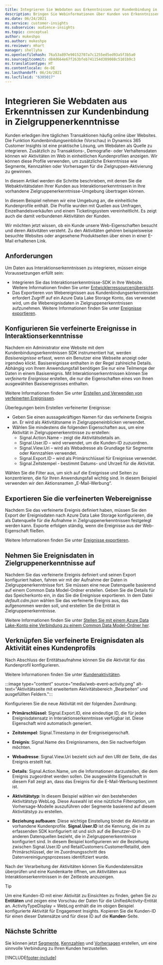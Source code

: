 ```yaml
---
title: Integrieren Sie Webdaten aus Erkenntnissen zur Kundenbindung in Zielgruppenerkenntnisse
description: Bringen Sie Webinformationen über Kunden von Erkenntnissen zur Kundenbindung zu Zielgruppenerkenntnissen.
ms.date: 06/24/2021
ms.service: customer-insights
ms.subservice: audience-insights
ms.topic: conceptual
author: mukeshpo
ms.author: mukeshpo
ms.reviewer: mhart
manager: shellyha
ms.openlocfilehash: 76a53a897e90152707a7c1255ed5ed93a5f3b5a0
ms.sourcegitcommit: d84d664e67f263bfeb741154d309088c5101b9c3
ms.translationtype: HT
ms.contentlocale: de-DE
ms.lasthandoff: 06/24/2021
ms.locfileid: "6305017"
---
```

# <a name="integrate-web-data-from-engagement-insights-with-audience-insights"></a>Integrieren Sie Webdaten aus Erkenntnissen zur Kundenbindung in Zielgruppenerkenntnisse

Kunden erledigen ihre täglichen Transaktionen häufig online über Websites. Die Funktion Kundenbindungseinblicke (Vorschau) in Dynamics 365 Customer Insights ist eine praktische Lösung, um Webdaten als Quelle zu integrieren. Zusätzlich zu Transaktions-, Demografie- oder Verhaltensdaten können wir Aktivitäten im Web in einheitlichen Kundenprofilen anzeigen. Wir können diese Profile verwenden, um zusätzliche Erkenntnisse wie Segmente, Kennzahlen oder Vorhersagen für die Zielgruppen-Aktivierung zu gewinnen.

In diesem Artikel werden die Schritte beschrieben, mit denen Sie die Webaktivitätsdaten Ihrer Kunden aus Interaktionserkenntnissen in Ihre vorhandene Zielgruppenerkenntnisse-Umgebung übertragen können.

In diesem Beispiel nehmen wir eine Umgebung an, die einheitliche Kundenprofile enthält. Die Profile wurden mit Quellen aus Umfragen, Einzelhandelsverkäufen und einem Ticketingsystem vereinheitlicht. Es zeigt auch die damit verbundenen Aktivitäten der Kunden. 

Wir möchten jetzt wissen, ob ein Kunde unsere Web-Eigenschaften besucht und deren Aktivitäten versteht. Zu den Aktivitäten gehören beispielsweise besuchte Websites oder angesehene Produktseiten über einen in einer E-Mail erhaltenen Link.

## <a name="prerequisites"></a>Anforderungen

Um Daten aus Interaktionserkenntnissen zu integrieren, müssen einige Voraussetzungen erfüllt sein: 

- Integrieren Sie das Interaktionserkenntnisse-SDK in Ihre Website. Weitere Informationen finden Sie unter [Entwicklerressourcenübersicht](../engagement-insights/developer-resources.md).
- Das Exportieren von Webereignissen aus Kundenbindungserkenntnissen erfordert Zugriff auf ein Azure Data Lake Storage Konto, das verwendet wird, um die Webereignisdaten in Zielgruppenerkenntnissen aufzunehmen. Weitere Informationen finden Sie unter [Ereignisse exportieren](../engagement-insights/export-events.md).

## <a name="configure-refined-events-in-engagement-insights"></a>Konfigurieren Sie verfeinerte Ereignisse in Interaktionserkenntnisse

Nachdem ein Administrator eine Website mit dem Kundenbindungserkenntnissen SDK instrumentiert hat, werden *Basisereignisse* erfasst, wenn ein Benutzer eine Webseite anzeigt oder irgendwo klickt. Basisereignisse enthalten in der Regel zahlreiche Details. Abhängig von Ihrem Anwendungsfall benötigen Sie nur eine Teilmenge der Daten in einem Basisereignis. Mit Interaktionserkenntnissen können Sie *verfeinerte Ereignisse* erstellen, die nur die Eigenschaften eines von Ihnen ausgewählten Basisereignisses enthalten.     

Weitere Informationen finden Sie unter [Erstellen und Verwenden von verfeinerten Ereignissen](../engagement-insights/refined-events.md).

Überlegungen beim Erstellen verfeinerter Ereignisse: 

- Geben Sie einen aussagekräftigen Namen für das verfeinerte Ereignis an. Er wird als Aktivitätsname in Zielgruppeneinblicken verwendet.
- Wählen Sie mindestens die folgenden Eigenschaften aus, um eine Aktivität in Zielgruppenerkenntnisse zu erstellen: 
    - Signal.Action.Name – zeigt die Aktivitätsdetails an.
    - Signal.User.ID – wird verwendet, um die Kunden-ID zuzuordnen.
    - Signal.View.Uri – wird als Webadresse als Grundlage für Segmente oder Kennzahlen verwendet.
    - Signal.Export.ID – wird als Primärschlüssel für Ereignisse verwendet.
    - Signal.Zeitstempel - bestimmt Datums- und Uhrzeit für die Aktivität.

Wählen Sie die Filter aus, um sich auf die Ereignisse und Seiten zu konzentrieren, die für Ihren Anwendungsfall wichtig sind. In diesem Beispiel verwenden wir den Aktionsnamen „E-Mail-Werbung“.

## <a name="export-the-refined-web-events"></a>Exportieren Sie die verfeinerten Webereignisse 

Nachdem Sie das verfeinerte Ereignis definiert haben, müssen Sie den Export der Ereignisdaten nach Azure Data Lake Storage konfigurieren, die als Datenquelle für die Aufnahme in Zielgruppenerkenntnissen festgelegt werden kann. Exporte erfolgen ständig, wenn die Ereignisse aus der Web-Eigenschaft fließen.

Weitere Informationen finden Sie unter [Ereignisse exportieren](../engagement-insights/export-events.md).

## <a name="ingest-event-data-to-audience-insights"></a>Nehmen Sie Ereignisdaten in Zielgruppenerkenntnisse auf

Nachdem Sie das verfeinerte Ereignis definiert und seinen Export konfiguriert haben, fahren wir mit der Aufnahme der Daten in Zielgruppenerkenntnisse fort. Sie müssen eine neue Datenquelle basierend auf einem Common Data Model-Ordner erstellen. Geben Sie die Details für das Speicherkonto ein, in das Sie die Ereignisse exportieren. In dem Datei *default.cdm.json* wählen Sie das verfeinerte Ereignis aus, das aufgenommen werden soll, und erstellen Sie die Entität in Zielgruppenerkenntnisse.

Weitere Informationen finden Sie unter [Stellen Sie mit einem Azure Data Lake-Konto eine Verbindung zu einem Common Data Model-Ordner her](connect-common-data-model.md).


## <a name="relate-refined-event-data-as-an-activity-of-a-customer-profile"></a>Verknüpfen Sie verfeinerte Ereignisdaten als Aktivität eines Kundenprofils

Nach Abschluss der Entitätsaufnahme können Sie die Aktivität für das Kundenprofil konfigurieren.

Weitere Informationen finden Sie unter [Kundenaktivitäten](activities.md).

:::image type="content" source="media/web-event-activity.png" alt-text="Aktivitätsseite mit erweitertem Aktivitätsbereich „Bearbeiten“ und ausgefüllten Feldern.":::

Konfigurieren Sie die neue Aktivität mit der folgenden Zuordnung: 

- **Primärschlüssel**: Signal.Export.ID, eine eindeutige ID, die für jeden Ereignisdatensatz in Interaktionserkenntnisse verfügbar ist. Diese Eigenschaft wird automatisch generiert.

- **Zeitstempel**: Signal.Timestamp in der Ereigniseigenschaft.

- **Ereignis**: Signal.Name des Ereignisnamens, den Sie nachverfolgen möchten.

- **Webadresse**: Signal.View.Uri bezieht sich auf den URI der Seite, die das Ereignis erstellt hat.

- **Details**: Signal.Action.Name, um die Informationen darzustellen, die dem Ereignis zugeordnet werden sollen. Die ausgewählte Eigenschaft in diesem Fall zeigt an, dass das Ereignis für die E-Mail-Werbung bestimmt ist.

- **Aktivitätstyp**: In diesem Beispiel wählen wir den bestehenden Aktivitätstyp WebLog. Diese Auswahl ist eine nützliche Filteroption, um Vorhersage-Modelle auszuführen oder Segmente basierend auf diesem Aktivitätstyp zu erstellen.

- **Beziehung aufbauen**: Diese wichtige Einstellung bindet die Aktivität an vorhandene Kundenprofile. **Signal.User.ID** ist die Kennung, die im zu erfassenden SDK konfiguriert ist und sich auf die Benutzer-ID in anderen Datenquellen bezieht, die in Zielgruppenerkenntnisse konfiguriert sind. In diesem Beispiel konfigurieren wir die Beziehung zwischen Signal.User.ID und RetailCustomers:CustomerRetailId, dem Primärschlüssel, der im Zuordnungsschritt des Datenvereinigungsprozesses identifiziert wurde.

Nach der Verarbeitung der Aktivitäten können Sie Kundendatensätze überprüfen und eine Kundenkarte öffnen, um Aktivitäten aus Interaktionserkenntnissen in der Zeitleiste anzuzeigen. 

> [!TIP]
> Um eine Kunden-ID mit einer Aktivität zu Einsichten zu finden, gehen Sie zu **Entitäten** und zeigen eine Vorschau der Daten für die UnifiedActivity-Entität an. ActivityTypeDisplay = WebLog enthält die im obigen Beispiel konfigurierte Aktivität für Engagement Insights. Kopieren Sie die Kunden-ID für einen dieser Datensätze und für diese ID auf die **Kunden**-Seite.

## <a name="next-steps"></a>Nächste Schritte

Sie können jetzt [Segmente](segments.md), [Kennzahlen](measures.md) und [Vorhersagen](predictions.md) erstellen, um eine sinnvolle Verbindung zu Ihren Kunden herzustellen.


[!INCLUDE[footer-include](../includes/footer-banner.md)]
